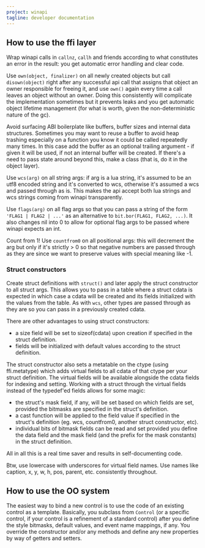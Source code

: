 ```yaml
---
project: winapi
tagline: developer documentation
---
```


## How to use the ffi layer

Wrap winapi calls in `callnz`, `callh` and friends according to what constitutes
an error in the result: you get automatic error handling and clear code.

Use `own(object, finalizer)` on all newly created objects but call
`disown(object)` right after any successful api call that assigns that object
an owner responsible for freeing it, and use `own()` again every time a call
leaves an object without an owner. Doing this consistently will complicate
the implementation sometimes but it prevents leaks and you get automatic object
lifetime management (for what is worth, given the non-deterministic nature of the gc).

Avoid surfacing ABI boilerplate like buffers, buffer sizes and internal data
structures. Sometimes you may want to reuse a buffer to avoid heap trashing especially on
a function you know it could be called repeatedly many times. In this case add
the buffer as an optional trailing argument - if given it will be used, if not
an internal buffer will be created. If there's a need to pass state around
beyond this, make a class (that is, do it in the object layer).

Use `wcs(arg)` on all string args: if arg is a lua string, it's assumed to be
an utf8 encoded string and it's converted to wcs, otherwise it's assumed a wcs
and passed through as is. This makes the api accept both lua strings and wcs
strings coming from winapi transparently.

Use `flags(arg)` on all flag args so that you can pass a string of the form
`'FLAG1 | FLAG2 | ...'` as an alternative to `bit.bor(FLAG1, FLAG2, ...)`. It
also changes nil into 0 to allow for optional flag args to be passed where winapi
expects an int.

Count from 1! Use `countfrom0` on all positional args: this will decrement
the arg but only if it's strictly > 0 so that negative numbers are passed through
as they are since we want to preserve values with special meaning like -1.

### Struct constructors

Create struct definitions with `struct()` and later apply the struct constructor
to all struct args. This allows you to pass in a table where a struct cdata is
expected in which case a cdata will be created and its fields initialized with the
values from the table. As with `wcs`, other types are passed through as they are
so you can pass in a previously created cdata.

There are other advantages to using struct constructors:

  * a size field will be set to sizeof(cdata) upon creation if specified in the struct definition.
  * fields will be initialized with default values according to the struct definition.

The struct constructor also sets a metatable on the ctype (using ffi.metatype) which adds
virtual fields to all cdata of that ctype per your struct definition. The virtual fields will
be available alongside the cdata fields for indexing and setting. Working with a struct through
the virtual fields instead of the typedef'ed fields allows for some magic:

  * the struct's mask field, if any, will be set based on which fields are set, provided the bitmasks
    are specified in the struct's definition.
  * a cast function will be applied to the field value if specified in the struct's definition
    (eg. wcs, countfrom0, another struct constructor, etc).
  * individual bits of bitmask fields can be read and set provided you define the data field and the mask
    field (and the prefix for the mask constants) in the struct definition.

All in all this is a real time saver and results in self-documenting code.

Btw, use lowercase with underscores for virtual field names. Use names like caption, x, y, w, h, pos, parent, etc.
consistently throughout.

## How to use the OO system

The easiest way to bind a new control is to use the code of an existing control as a template.
Basically, you subclass from `Control` (or a specific control, if your control is a refinement
of a standard control) after you define the style bitmasks, default values, and event name mappings, if any.
You override the constructor and/or any methods and define any new properties by way of getters and setters.

